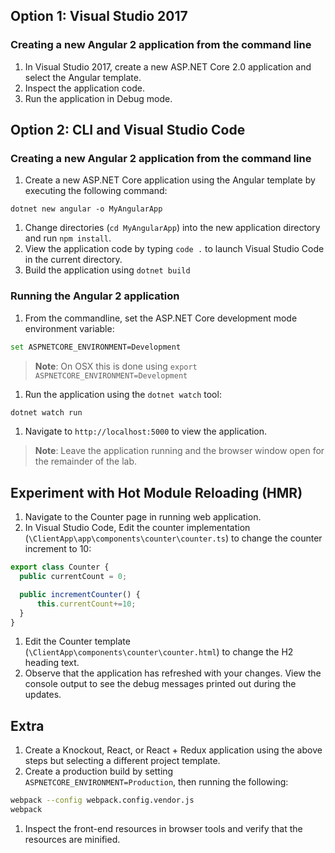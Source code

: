## Option 1: Visual Studio 2017
### Creating a new Angular 2 application from the command line
1. In Visual Studio 2017, create a new ASP.NET Core 2.0 application and select the Angular template.
1. Inspect the application code.
1. Run the application in Debug mode.

## Option 2: CLI and Visual Studio Code
### Creating a new Angular 2 application from the command line
1. Create a new ASP.NET Core application using the Angular template by executing the following command:

  ```
  dotnet new angular -o MyAngularApp
  ```
1. Change directories (`cd MyAngularApp`) into the new application directory and run `npm install`.
1. View the application code by typing `code .` to launch Visual Studio Code in the current directory.
1. Build the application using `dotnet build`

### Running the Angular 2 application
1. From the commandline, set the ASP.NET Core development mode environment variable:

  ``` bash
  set ASPNETCORE_ENVIRONMENT=Development
  ```
> **Note**: On OSX this is done using `export ASPNETCORE_ENVIRONMENT=Development`

1. Run the application using the `dotnet watch` tool:

  ``` bash
  dotnet watch run
  ```
1. Navigate to `http://localhost:5000` to view the application.

> **Note**: Leave the application running and the browser window open for the remainder of the lab.

## Experiment with Hot Module Reloading (HMR)
1. Navigate to the Counter page in running web application.
1. In Visual Studio Code, Edit the counter implementation (`\ClientApp\app\components\counter\counter.ts`) to change the counter increment to 10:

  ``` typescript
  export class Counter {
    public currentCount = 0;

    public incrementCounter() {
        this.currentCount+=10;
    }
  }
  ```
1. Edit the Counter template (`\ClientApp\components\counter\counter.html`) to change the H2 heading text.
1. Observe that the application has refreshed with your changes. View the console output to see the debug messages printed out during the updates.

## Extra
1. Create a Knockout, React, or React + Redux application using the above steps but selecting a different project template.
1. Create a production build by setting `ASPNETCORE_ENVIRONMENT=Production`, then running the following:

  ``` bash
  webpack --config webpack.config.vendor.js
  webpack
  ```
1. Inspect the front-end resources in browser tools and verify that the resources are minified.